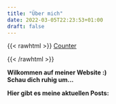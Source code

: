 ```yaml
---
title: "Über mich"
date: 2022-03-05T22:23:53+01:00
draft: false
---
```

{{< rawhtml >}}
 <a href='http://www.freevisitorcounters.com' style="border: 0;  height: 12px" >Counter</a> <script type='text/javascript' src='https://www.freevisitorcounters.com/auth.php?id=0b8cebbb3029377cefa40ee1694179d14db1fc80'></script>
<script type="text/javascript" src="https://www.freevisitorcounters.com/en/home/counter/1023098/t/3"></script>


{{< /rawhtml >}}

**Wilkommen auf meiner Website :)**  
**Schau dich ruhig um...**  

**Hier gibt es meine aktuellen Posts:**  

